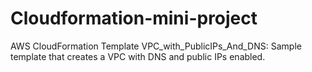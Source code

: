 # Cloudformation-mini-project
AWS CloudFormation Template VPC_with_PublicIPs_And_DNS: Sample template  that creates a VPC with DNS and public IPs enabled.
